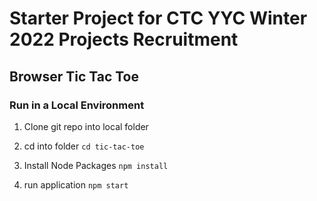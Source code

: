 # Starter Project for CTC YYC Winter 2022 Projects Recruitment

## Browser Tic Tac Toe

### Run in a Local Environment

1. Clone git repo into local folder

2. cd into folder
`cd tic-tac-toe`

3. Install Node Packages
`npm install`

4. run application
`npm start`
